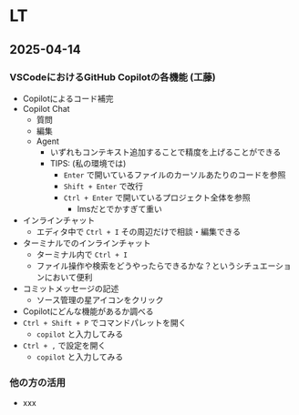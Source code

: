 # LT

## 2025-04-14

### VSCodeにおけるGitHub Copilotの各機能 (工藤)

- Copilotによるコード補完
- Copilot Chat
  - 質問
  - 編集
  - Agent
    - いずれもコンテキスト追加することで精度を上げることができる
    - TIPS: (私の環境では)
      - `Enter` で開いているファイルのカーソルあたりのコードを参照
      - `Shift + Enter` で改行
      - `Ctrl + Enter` で開いているプロジェクト全体を参照
        - lmsだとでかすぎて重い
- インラインチャット
  - エディタ中で `Ctrl + I` その周辺だけで相談・編集できる
- ターミナルでのインラインチャット
  - ターミナル内で `Ctrl + I`
  - ファイル操作や検索をどうやったらできるかな？というシチュエーションにおいて便利
- コミットメッセージの記述
  - ソース管理の星アイコンをクリック
- Copilotにどんな機能があるか調べる
- `Ctrl + Shift + P` でコマンドパレットを開く
  - `copilot` と入力してみる
- `Ctrl + ,` で設定を開く
  - `copilot` と入力してみる

### 他の方の活用

- xxx
